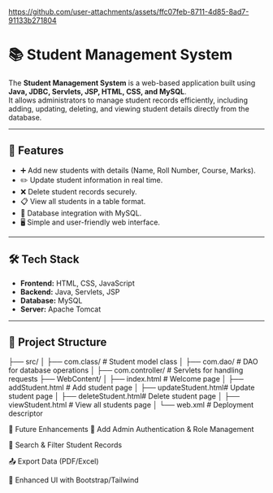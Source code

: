 

https://github.com/user-attachments/assets/ffc07feb-8711-4d85-8ad7-91133b271804


# 📚 Student Management System  

The **Student Management System** is a web-based application built using **Java, JDBC, Servlets, JSP, HTML, CSS, and MySQL**.  
It allows administrators to manage student records efficiently, including adding, updating, deleting, and viewing student details directly from the database.  

---

## 🚀 Features  
- ➕ Add new students with details (Name, Roll Number, Course, Marks).  
- ✏️ Update student information in real time.  
- ❌ Delete student records securely.  
- 📋 View all students in a table format.  
- 🔗 Database integration with MySQL.  
- 🖥️ Simple and user-friendly web interface.  

---

## 🛠️ Tech Stack  
- **Frontend:** HTML, CSS, JavaScript  
- **Backend:** Java, Servlets, JSP  
- **Database:** MySQL  
- **Server:** Apache Tomcat  

---

## 📂 Project Structure  
├── src/
│ ├── com.class/ # Student model class
│ ├── com.dao/ # DAO for database operations
│ ├── com.controller/ # Servlets for handling requests
├── WebContent/
│ ├── index.html # Welcome page
│ ├── addStudent.html # Add student page
│ ├── updateStudent.html# Update student page
│ ├── deleteStudent.html# Delete student page
│ ├── viewStudent.html # View all students page
│ └── web.xml # Deployment descriptor


🎯 Future Enhancements
🔐 Add Admin Authentication & Role Management

🔎 Search & Filter Student Records

📤 Export Data (PDF/Excel)

🎨 Enhanced UI with Bootstrap/Tailwind









